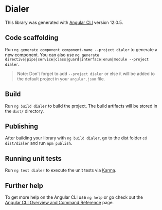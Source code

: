 # Dialer

This library was generated with [Angular CLI](https://github.com/angular/angular-cli) version 12.0.5.

## Code scaffolding

Run `ng generate component component-name --project dialer` to generate a new component. You can also use `ng generate directive|pipe|service|class|guard|interface|enum|module --project dialer`.
> Note: Don't forget to add `--project dialer` or else it will be added to the default project in your `angular.json` file. 

## Build

Run `ng build dialer` to build the project. The build artifacts will be stored in the `dist/` directory.

## Publishing

After building your library with `ng build dialer`, go to the dist folder `cd dist/dialer` and run `npm publish`.

## Running unit tests

Run `ng test dialer` to execute the unit tests via [Karma](https://karma-runner.github.io).

## Further help

To get more help on the Angular CLI use `ng help` or go check out the [Angular CLI Overview and Command Reference](https://angular.io/cli) page.
